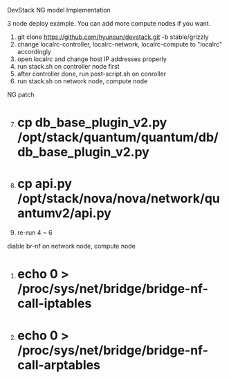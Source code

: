 DevStack NG model Implementation

3 node deploy example. You can add more compute nodes if you want.

1. git clone https://github.com/hyunsun/devstack.git -b stable/grizzly
2. change localrc-controller, localrc-network, localrc-compute to "localrc" accordingly
3. open localrc and change host IP addresses properly
4. run stack.sh on controller node first
5. after controller done, run post-script.sh on conroller
6. run stack.sh on network node, compute node 

NG patch

7. # cp db_base_plugin_v2.py /opt/stack/quantum/quantum/db/db_base_plugin_v2.py
8. # cp api.py /opt/stack/nova/nova/network/quantumv2/api.py
9. re-run 4 ~ 6

diable br-nf on network node, compute node

1. # echo 0 > /proc/sys/net/bridge/bridge-nf-call-iptables
2. # echo 0 > /proc/sys/net/bridge/bridge-nf-call-arptables
